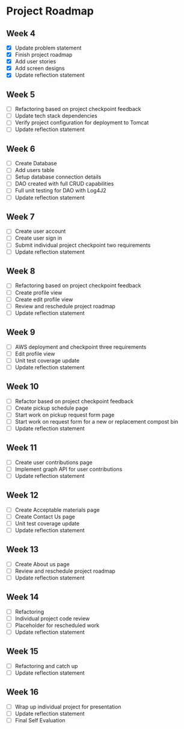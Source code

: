 # Project Roadmap

## Week 4 
- [x] Update problem statement
- [x] Finish project roadmap
- [x] Add user stories
- [x] Add screen designs
- [x] Update reflection statement

## Week 5
- [ ] Refactoring based on project checkpoint feedback
- [ ] Update tech stack dependencies
- [ ] Verify project configuration for deployment to Tomcat
- [ ] Update reflection statement
 
## Week 6
- [ ] Create Database
- [ ] Add users table
- [ ] Setup database connection details
- [ ] DAO created with full CRUD capabilities
- [ ] Full unit testing for DAO with Log4J2
- [ ] Update reflection statement

## Week 7 
- [ ] Create user account
- [ ] Create user sign in
- [ ] Submit individual project checkpoint two requirements
- [ ] Update reflection statement

## Week 8 
- [ ] Refactoring based on project checkpoint feedback
- [ ] Create profile view
- [ ] Create edit profile view
- [ ] Review and reschedule project roadmap
- [ ] Update reflection statement

## Week 9
- [ ] AWS deployment and checkpoint three requirements
- [ ] Edit profile view
- [ ] Unit test coverage update 
- [ ] Update reflection statement

## Week 10
- [ ] Refactor based on project checkpoint feedback
- [ ] Create pickup schedule page
- [ ] Start work on pickup request form page
- [ ] Start work on request form for a new or replacement compost bin
- [ ] Update reflection statement

## Week 11 
- [ ] Create user contributions page
- [ ] Implement graph API for user contributions
- [ ] Update reflection statement

## Week 12
- [ ] Create Acceptable materials page
- [ ] Create Contact Us page
- [ ] Unit test coverage update
- [ ] Update reflection statement

## Week 13
- [ ] Create About us page
- [ ] Review and reschedule project roadmap
- [ ] Update reflection statement

## Week 14
- [ ] Refactoring
- [ ] Individual project code review
- [ ] Placeholder for rescheduled work
- [ ] Update reflection statement

## Week 15
- [ ] Refactoring and catch up
- [ ] Update reflection statement

## Week 16
- [ ] Wrap up individual project for presentation
- [ ] Update reflection statement
- [ ] Final Self Evaluation